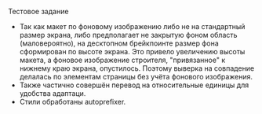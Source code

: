 Тестовое задание

* Так как макет по фоновому изображению либо не на стандартный размер экрана, либо предполагает не закрытую фоном область (маловероятно), на десктопном брейкпоинте размер фона сформирован по высоте экрана. Это привело увеличению высоты макета, а фоновое изображение строителя, "привязанное" к нижнему краю экрана, опустилось. Поэтому выверка на совпадение делалась по элементам страницы без учёта фонового изображения. 
* Также частично совершён перевод на относительные единицы для удобства адаптаци.
* Стили обработаны autoprefixer.